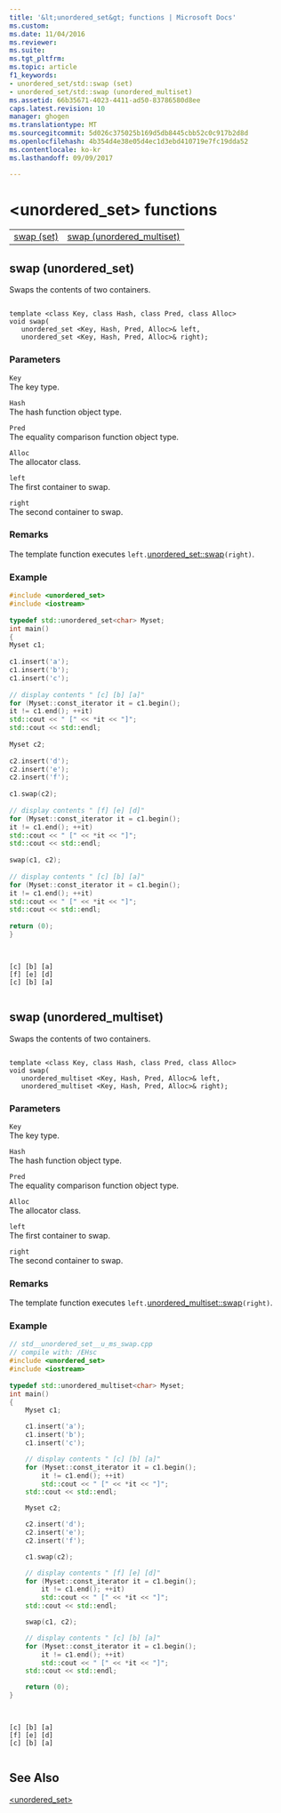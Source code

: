 ```yaml
---
title: '&lt;unordered_set&gt; functions | Microsoft Docs'
ms.custom: 
ms.date: 11/04/2016
ms.reviewer: 
ms.suite: 
ms.tgt_pltfrm: 
ms.topic: article
f1_keywords:
- unordered_set/std::swap (set)
- unordered_set/std::swap (unordered_multiset)
ms.assetid: 66b35671-4023-4411-ad50-83786580d8ee
caps.latest.revision: 10
manager: ghogen
ms.translationtype: MT
ms.sourcegitcommit: 5d026c375025b169d5db8445cbb52c0c917b2d8d
ms.openlocfilehash: 4b354d4e38e05d4ec1d3ebd410719e7fc19dda52
ms.contentlocale: ko-kr
ms.lasthandoff: 09/09/2017

---
```

# <a name="ltunorderedsetgt-functions"></a>&lt;unordered_set&gt; functions
|||  
|-|-|  
|[swap (set)](#swap)|[swap (unordered_multiset)](#swap_unordered_multiset)|  
  
##  <a name="swap"></a>  swap (unordered_set)  
 Swaps the contents of two containers.  
  
```  
 
template <class Key, class Hash, class Pred, class Alloc>  
void swap(
   unordered_set <Key, Hash, Pred, Alloc>& left,  
   unordered_set <Key, Hash, Pred, Alloc>& right);
```  
  
### <a name="parameters"></a>Parameters  
 `Key`  
 The key type.  
  
 `Hash`  
 The hash function object type.  
  
 `Pred`  
 The equality comparison function object type.  
  
 `Alloc`  
 The allocator class.  
  
 `left`  
 The first container to swap.  
  
 `right`  
 The second container to swap.  
  
### <a name="remarks"></a>Remarks  
 The template function executes `left.`[unordered_set::swap](../standard-library/unordered-set-class.md#swap)`(right)`.  
  
### <a name="example"></a>Example  
  
```cpp  
#include <unordered_set>  
#include <iostream>  
  
typedef std::unordered_set<char> Myset;  
int main()  
{  
Myset c1;  
  
c1.insert('a');  
c1.insert('b');  
c1.insert('c');  
  
// display contents " [c] [b] [a]"  
for (Myset::const_iterator it = c1.begin();  
it != c1.end(); ++it)  
std::cout << " [" << *it << "]";  
std::cout << std::endl;  
  
Myset c2;  
  
c2.insert('d');  
c2.insert('e');  
c2.insert('f');  
  
c1.swap(c2);  
  
// display contents " [f] [e] [d]"  
for (Myset::const_iterator it = c1.begin();  
it != c1.end(); ++it)  
std::cout << " [" << *it << "]";  
std::cout << std::endl;  
  
swap(c1, c2);  
  
// display contents " [c] [b] [a]"  
for (Myset::const_iterator it = c1.begin();  
it != c1.end(); ++it)  
std::cout << " [" << *it << "]";  
std::cout << std::endl;  
  
return (0);  
}  
  
```  
  
```Output  
  
[c] [b] [a]  
[f] [e] [d]  
[c] [b] [a]  
  
```  
  
##  <a name="swap_unordered_multiset"></a>  swap (unordered_multiset) 
 Swaps the contents of two containers.  
  
```  
 
template <class Key, class Hash, class Pred, class Alloc>  
void swap(
   unordered_multiset <Key, Hash, Pred, Alloc>& left,  
   unordered_multiset <Key, Hash, Pred, Alloc>& right);
```  
  
### <a name="parameters"></a>Parameters  
 `Key`  
 The key type.  
  
 `Hash`  
 The hash function object type.  
  
 `Pred`  
 The equality comparison function object type.  
  
 `Alloc`  
 The allocator class.  
  
 `left`  
 The first container to swap.  
  
 `right`  
 The second container to swap.  
  
### <a name="remarks"></a>Remarks  
 The template function executes `left.`[unordered_multiset::swap](../standard-library/unordered-multiset-class.md#swap)`(right)`.  
  
### <a name="example"></a>Example  
  
```cpp  
// std__unordered_set__u_ms_swap.cpp  
// compile with: /EHsc  
#include <unordered_set>  
#include <iostream>  
  
typedef std::unordered_multiset<char> Myset;
int main()
{
    Myset c1;

    c1.insert('a');
    c1.insert('b');
    c1.insert('c');

    // display contents " [c] [b] [a]"  
    for (Myset::const_iterator it = c1.begin();
        it != c1.end(); ++it)
        std::cout << " [" << *it << "]";
    std::cout << std::endl;

    Myset c2;

    c2.insert('d');
    c2.insert('e');
    c2.insert('f');

    c1.swap(c2);

    // display contents " [f] [e] [d]"  
    for (Myset::const_iterator it = c1.begin();
        it != c1.end(); ++it)
        std::cout << " [" << *it << "]";
    std::cout << std::endl;

    swap(c1, c2);

    // display contents " [c] [b] [a]"  
    for (Myset::const_iterator it = c1.begin();
        it != c1.end(); ++it)
        std::cout << " [" << *it << "]";
    std::cout << std::endl;

    return (0);
}
  
```  
  
```Output  
  
[c] [b] [a]  
[f] [e] [d]  
[c] [b] [a]  
  
```  
  
## <a name="see-also"></a>See Also  
 [<unordered_set>](../standard-library/unordered-set.md)


